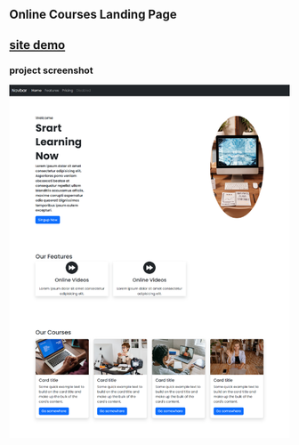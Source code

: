 ## Online Courses Landing Page

## [site demo](https://fantar1.github.io/Courses-Landing-Page/)

### project screenshot
![](https://github.com/Fantar1/Courses/blob/main/screenshot.png)
